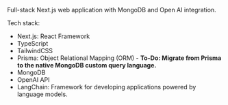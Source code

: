 Full-stack Next.js web application with MongoDB and Open AI integration.

Tech stack:
- Next.js: React Framework
- TypeScript
- TailwindCSS
- Prisma: Object Relational Mapping (ORM) - **To-Do: Migrate from Prisma to the native MongoDB custom query language.**
- MongoDB
- OpenAI API
- LangChain: Framework for developing applications powered by language models.
